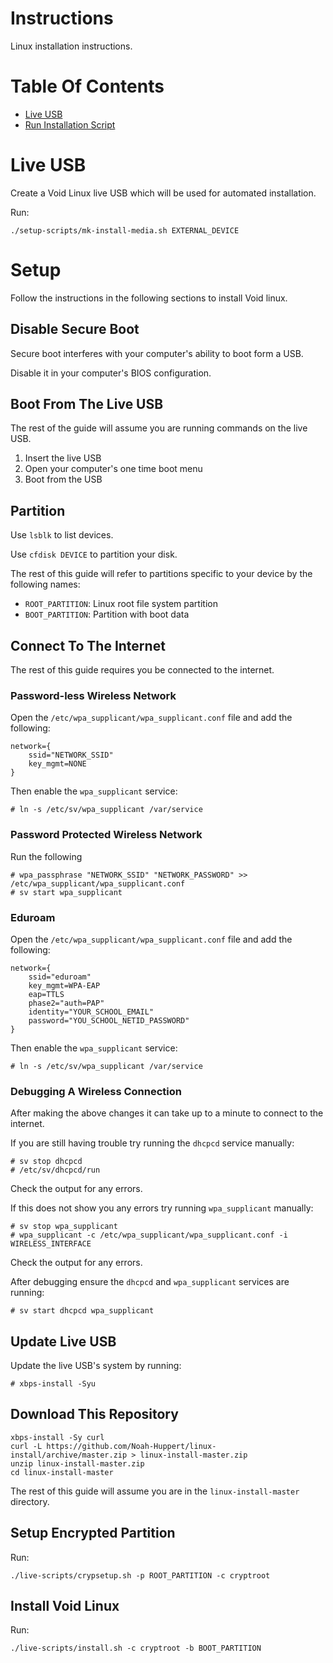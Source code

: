 # Instructions
Linux installation instructions.

# Table Of Contents
- [Live USB](#live-usb)
- [Run Installation Script](#run-installation-script)

# Live USB
Create a Void Linux live USB which will be used for automated installation.  

Run:

```
./setup-scripts/mk-install-media.sh EXTERNAL_DEVICE
```

# Setup
Follow the instructions in the following sections to install Void linux.

## Disable Secure Boot
Secure boot interferes with your computer's ability to boot form a USB.  

Disable it in your computer's BIOS configuration.

## Boot From The Live USB
The rest of the guide will assume you are running commands on the live USB.  

1. Insert the live USB
2. Open your computer's one time boot menu
3. Boot from the USB

## Partition
Use `lsblk` to list devices.  

Use `cfdisk DEVICE` to partition your disk.

The rest of this guide will refer to partitions specific to your device by the 
following names:

- `ROOT_PARTITION`: Linux root file system partition
- `BOOT_PARTITION`: Partition with boot data
## Connect To The Internet
The rest of this guide requires you be connected to the internet.  

### Password-less Wireless Network
Open the `/etc/wpa_supplicant/wpa_supplicant.conf` file and add the following:

```
network={
	ssid="NETWORK_SSID"
	key_mgmt=NONE
}
```

Then enable the `wpa_supplicant` service:

```
# ln -s /etc/sv/wpa_supplicant /var/service
```

### Password Protected Wireless Network
Run the following
```
# wpa_passphrase "NETWORK_SSID" "NETWORK_PASSWORD" >> /etc/wpa_supplicant/wpa_supplicant.conf
# sv start wpa_supplicant
```

### Eduroam
Open the `/etc/wpa_supplicant/wpa_supplicant.conf` file and add the following:
```
network={
	ssid="eduroam"
	key_mgmt=WPA-EAP
	eap=TTLS
	phase2="auth=PAP"
	identity="YOUR_SCHOOL_EMAIL"
	password="YOU_SCHOOL_NETID_PASSWORD"
}
```

Then enable the `wpa_supplicant` service:

```
# ln -s /etc/sv/wpa_supplicant /var/service
```

### Debugging A Wireless Connection
After making the above changes it can take up to a minute to connect to 
the internet.  

If you are still having trouble try running the `dhcpcd` service manually:

```
# sv stop dhcpcd
# /etc/sv/dhcpcd/run
```
Check the output for any errors.  

If this does not show you any errors try running `wpa_supplicant` manually:

```
# sv stop wpa_supplicant
# wpa_supplicant -c /etc/wpa_supplicant/wpa_supplicant.conf -i WIRELESS_INTERFACE
```
Check the output for any errors.  

After debugging ensure the `dhcpcd` and `wpa_supplicant` services are running:
```
# sv start dhcpcd wpa_supplicant
```

## Update Live USB
Update the live USB's system by running:

```
# xbps-install -Syu
```

## Download This Repository
```
xbps-install -Sy curl
curl -L https://github.com/Noah-Huppert/linux-install/archive/master.zip > linux-install-master.zip
unzip linux-install-master.zip
cd linux-install-master
```

The rest of this guide will assume you are in the `linux-install-master` directory.

## Setup Encrypted Partition
Run:

```
./live-scripts/crypsetup.sh -p ROOT_PARTITION -c cryptroot
```

## Install Void Linux
Run:

```
./live-scripts/install.sh -c cryptroot -b BOOT_PARTITION
```
